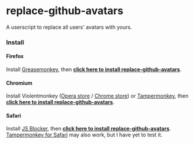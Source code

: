 # replace-github-avatars

A userscript to replace all users' avatars with yours.

### Install

#### Firefox

Install [Greasemonkey](https://addons.mozilla.org/en-US/firefox/addon/greasemonkey/), then **[click here to install replace-github-avatars](https://raw.githubusercontent.com/nokaa/replace-github-avatars/master/replace-github-avatars.user.js)**.

#### Chromium

Install Violentmonkey ([Opera store](https://addons.opera.com/en/extensions/details/violent-monkey/) / [Chrome store](https://chrome.google.com/webstore/detail/violent-monkey/jinjaccalgkegednnccohejagnlnfdag)) or [Tampermonkey](https://tampermonkey.net/), then **[click here to install replace-github-avatars](https://raw.githubusercontent.com/nokaa/replace-github-avatars/master/replace-github-avatars.user.js)**.

#### Safari

Install [JS Blocker](http://jsblocker.toggleable.com/), then **[click here to install replace-github-avatars](https://raw.githubusercontent.com/nokaa/replace-github-avatars/master/replace-github-avatars.user.js)**. [Tampermonkey for Safari](http://tampermonkey.net/?browser=safari) may also work, but I have yet to test it.
